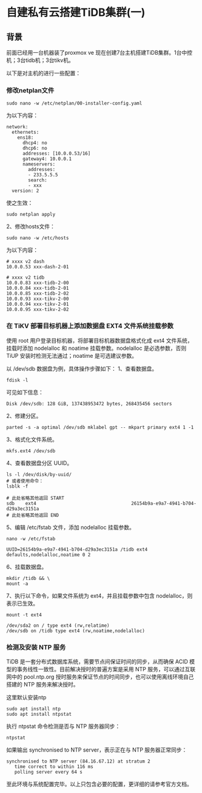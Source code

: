 # 自建私有云搭建TiDB集群(一)

## 背景
前面已经用一台机器装了proxmox ve 现在创建7台主机搭建TiDB集群。1台中控机；3台tidb机；3台tikv机。

以下是对主机的进行一些配置：

### 修改netplan文件
```
sudo nano -w /etc/netplan/00-installer-config.yaml
```
为以下内容：
```
network:
  ethernets:
    ens18:
      dhcp4: no
      dhcp6: no
      addresses: [10.0.0.53/16]
      gateway4: 10.0.0.1
      nameservers:
        addresses:
        - 233.5.5.5
        search:
        - xxx
  version: 2
```
使之生效：
```
sudo netplan apply
```

2、修改hosts文件：
```
sudo nano -w /etc/hosts
```
为以下内容：
```
# xxxx v2 dash
10.0.0.53 xxx-dash-2-01

# xxxx v2 tidb
10.0.0.83 xxx-tidb-2-00
10.0.0.84 xxx-tidb-2-01
10.0.0.85 xxx-tidb-2-02
10.0.0.93 xxx-tikv-2-00
10.0.0.94 xxx-tikv-2-01
10.0.0.95 xxx-tikv-2-02
```

### 在 TiKV 部署目标机器上添加数据盘 EXT4 文件系统挂载参数
使用 root 用户登录目标机器，将部署目标机器数据盘格式化成 ext4 文件系统，挂载时添加 nodelalloc 和 noatime 挂载参数。nodelalloc 是必选参数，否则 TiUP 安装时检测无法通过；noatime 是可选建议参数。

以 /dev/sdb 数据盘为例，具体操作步骤如下：
1、查看数据盘。
```
fdisk -l
```
可见如下信息：
```
Disk /dev/sdb: 128 GiB, 137438953472 bytes, 268435456 sectors
```

2、修建分区。
```
parted -s -a optimal /dev/sdb mklabel gpt -- mkpart primary ext4 1 -1
```

3、格式化文件系统。
```
mkfs.ext4 /dev/sdb
```

4、查看数据盘分区 UUID。
```
ls -l /dev/disk/by-uuid/
# 或者使用命令：
lsblk -f
```
```
# 此处省略其他返回 START
sdb    ext4                                   26154b9a-e9a7-4941-b704-d29a3ec3151a
# 此处省略其他返回 END
```

5、编辑 /etc/fstab 文件，添加 nodelalloc 挂载参数。
```
nano -w /etc/fstab
```
```
UUID=26154b9a-e9a7-4941-b704-d29a3ec3151a /tidb ext4 defaults,nodelalloc,noatime 0 2
```

6、挂载数据盘。
```
mkdir /tidb && \
mount -a
```

7、执行以下命令，如果文件系统为 ext4，并且挂载参数中包含 nodelalloc，则表示已生效。
```
mount -t ext4
```
```
/dev/sda2 on / type ext4 (rw,relatime)
/dev/sdb on /tidb type ext4 (rw,noatime,nodelalloc)
```

### 检测及安装 NTP 服务
TiDB 是一套分布式数据库系统，需要节点间保证时间的同步，从而确保 ACID 模型的事务线性一致性。目前解决授时的普遍方案是采用 NTP 服务，可以通过互联网中的 pool.ntp.org 授时服务来保证节点的时间同步，也可以使用离线环境自己搭建的 NTP 服务来解决授时。

这里默认安装ntp
```
sudo apt install ntp
sudo apt install ntpstat
```

执行 ntpstat 命令检测是否与 NTP 服务器同步：
```
ntpstat
```
如果输出 synchronised to NTP server，表示正在与 NTP 服务器正常同步：
```
synchronised to NTP server (84.16.67.12) at stratum 2
   time correct to within 116 ms
   polling server every 64 s
```
至此环境与系统配置完毕。以上只包含必要的配置，更详细的请参考官方文档。
